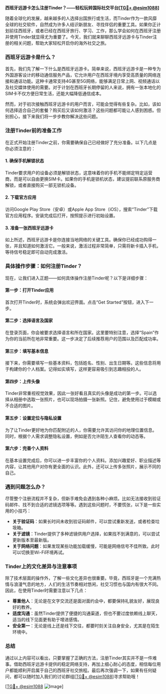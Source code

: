 **西班牙远游卡怎么注册Tinder？——轻松玩转国际社交平台[[TG💪+ @esim1088](https://t.me/s/esim1088)]**

随着全球化的发展，越来越多的人选择出国旅行或生活，而Tinder作为一款风靡全球的社交软件，自然成为许多人结识新朋友、寻找伴侣的重要工具。如果你正计划前往西班牙，或者已经在西班牙旅行、学习、工作，那么学会如何在西班牙注册并使用Tinder就显得尤为重要了。今天，我们就来聊聊西班牙远游卡与Tinder注册的相关问题，帮助大家轻松开启你的海外社交之旅。

### 西班牙远游卡是什么？

首先，我们先了解一下什么是西班牙远游卡。简单来说，西班牙远游卡是一种专为外国游客设计的移动通信服务产品，它允许用户在西班牙境内享受高质量的网络连接和通话功能。这种卡通常支持4G甚至5G网络，能够满足日常上网、视频通话以及社交媒体使用的需要。对于计划在西班牙长期停留的人来说，拥有一张本地化的SIM卡不仅方便日常生活，还能大幅降低通信成本。

然而，对于初次接触西班牙远游卡的用户而言，可能会觉得有些复杂。比如，该如何选择适合自己的套餐？购买后又该如何激活？这些问题都可能让人感到困惑。但别担心，接下来我们将一步步教你解决这些问题。

### 注册Tinder前的准备工作

在正式开始注册Tinder之前，你需要确保自己已经做好了充分准备。以下几点是你必须注意的：

#### 1. 确保手机解锁状态
Tinder要求用户的设备必须是解锁状态，这意味着你的手机不能绑定特定运营商，而是可以自由更换SIM卡。如果你的手机是锁机状态，建议提前联系原服务商解锁，或者直接购买一部无锁机设备。

#### 2. 下载官方应用
访问Google Play Store（安卓）或Apple App Store（iOS），搜索“Tinder”下载官方应用程序。安装完成后打开，按照提示进行初始设置。

#### 3. 准备一张西班牙远游卡
如上所述，西班牙远游卡是你连接当地网络的关键工具。确保你已经成功购得一张，并且知道如何激活它。一般来说，激活过程非常简单，只需将新卡插入手机，等待信号稳定即可自动完成激活。

### 具体操作步骤：如何注册Tinder？

现在，让我们进入正题——如何具体操作注册Tinder呢？以下是详细步骤：

#### 第一步：打开Tinder应用
首次打开Tinder时，系统会弹出欢迎界面。点击“Get Started”按钮，进入下一步。

#### 第二步：选择语言及国家
在登录页面，你会被要求选择语言和所在国家。这里要特别注意，选择“Spain”作为你的当前所在地非常重要。这一步决定了后续推荐用户的范围以及匹配成功率。

#### 第三步：填写基本信息
接下来，你需要填写一些基本资料，包括姓名、性别、出生日期等。这些信息将用于构建你的个人档案。记得如实填写，这样更容易吸引到志趣相投的人。

#### 第四步：上传头像
Tinder非常重视视觉效果，因此一张好看且真实的头像是成功的第一步。可以选择从相册中选取一张照片，也可以现场拍摄一张新照。记住，避免使用过于模糊或不合适的图片。

#### 第五步：设置定位与隐私设置
为了让Tinder更好地为你匹配附近的人，你需要允许其访问你的地理位置信息。同时，根据个人需求调整隐私设置，例如是否允许陌生人查看你的动态等。

#### 第六步：完善个人资料
在基本设置完成后，你可以进一步丰富你的个人资料。添加兴趣爱好、职业描述等内容，让其他用户对你有更全面的认识。此外，还可以上传多张照片，展示不同的自己。

### 遇到问题怎么办？

尽管整个注册流程并不复杂，但新手难免会遇到各种小麻烦。比如无法接收到验证码邮件、找不到合适的滤镜选项等等。遇到这些问题时，不要慌张，以下是一些实用的小技巧：

- **关于验证码**：如果长时间未收到验证码邮件，可以尝试重新发送，或者检查垃圾箱。
- **关于滤镜**：Tinder提供了多种滤镜供用户选择，如果找不到满意的，可以尝试更新版本至最新版。
- **关于网络问题**：如果发现某些功能加载缓慢，可能是网络信号不佳所致。此时可以切换至Wi-Fi环境再试。

### Tinder上的文化差异与注意事项

除了技术层面的操作外，了解一些文化差异也很重要。毕竟，西班牙是一个充满热情与浪漫气息的地方，人们的生活节奏相对悠闲，社交习惯也与国内有很大不同。因此，在使用Tinder时需要注意以下几点：

- **尊重他人**：无论是在文字交流还是面对面约会中，都要保持礼貌友好，展现良好的教养。
- **适度沟通**：虽然Tinder提供了便捷的沟通渠道，但也不要过度依赖线上聊天，适当的线下见面更有助于增进感情。
- **安全第一**：无论是线上还是线下交往，都要时刻关注自身安全，尤其是在陌生环境中。

### 总结

通过以上内容可以看出，只要掌握了正确的方法，注册Tinder其实并不是一件难事。借助西班牙远游卡提供的稳定网络支持，再加上细心耐心的态度，相信每位用户都能顺利开启属于自己的西班牙社交旅程。最后再次强调一下，如果有任何疑问，都可以随时加入我们的讨论群组[[TG💪+ @esim1088](https://t.me/s/esim1088)]寻求帮助哦！

[[TG💪+ @esim1088](https://t.me/s/esim1088) ![Image](https://i.postimg.cc/4NQfJmqS/Snipaste-2025-05-13-00-14-12.png)]